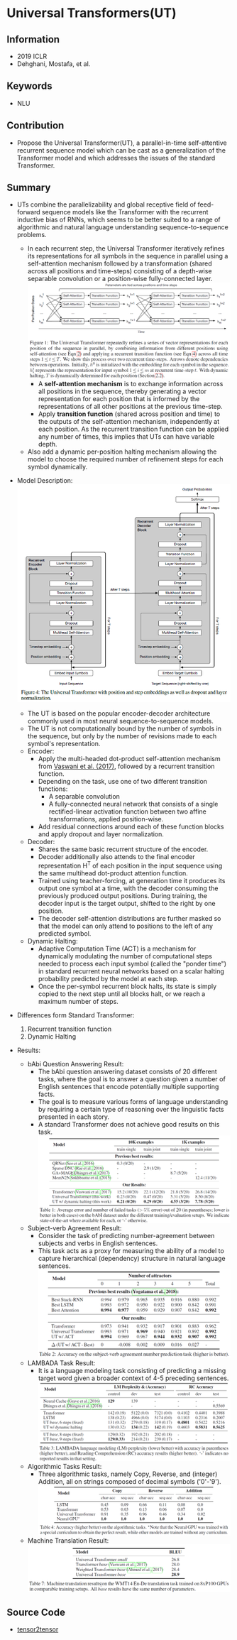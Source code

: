 # Universal Transformers(UT)
## Information
- 2019 ICLR
- Dehghani, Mostafa, et al.

## Keywords
- NLU

## Contribution
- Propose the Universal Transformer(UT), a parallel-in-time self-attentive recurrent sequence model which can be cast as a generalization of the Transformer model and which addresses the issues of the standard Transformer.

## Summary
- UTs combine the parallelizability and global receptive field of feed-forward sequence models like the Transformer with the recurrent inductive bias of RNNs, which seems to be better suited to a range of algorithmic and natural language understanding sequence-to-sequence problems.
	- In each recurrent step, the Universal Transformer iteratively refines its representations for all symbols in the sequence in parallel using a self-attention mechanism followed by a transformation (shared across all positions and time-steps) consisting of a depth-wise separable convolution or a position-wise fully-connected layer.
		![A series of vector representations refinement](pic/Universal_Transformers_fig1.PNG)
		- A **self-attention mechanism** is to exchange information across all positions in the sequence, thereby generating a vector representation for each position that is informed by the representations of all other positions at the previous time-step.
		- Apply **transition function** (shared across position and time) to the outputs of the self-attention mechanism, independently at each position. As the recurrent transition function can be applied any number of times, this implies that UTs can have variable depth.
	- Also add a dynamic per-position halting mechanism allowing the model to choose the required number of refinement steps for each symbol dynamically.

- Model Description:
	![Model Structure](pic/Universal_Transformers_fig2.PNG)
	- The UT is based on the popular encoder-decoder architecture commonly used in most neural sequence-to-sequence models.
	- The UT is not computationally bound by the number of symbols in the sequence, but only by the number of revisions made to each symbol's representation.
	- Encoder:
		- Apply the multi-headed dot-product self-attention mechanism from [Vaswani et al. (2017)](https://arxiv.org/abs/1706.03762), followed by a recurrent transition function.
		- Depending on the task, use one of two different transition functions: 
			- A separable convolution
			- A fully-connected neural network that consists of a single rectified-linear activation function between two affine transformations, applied position-wise.
		- Add residual connections around each of these function blocks and apply dropout and layer normalization.
	- Decoder:
		- Shares the same basic recurrent structure of the encoder.
		- Decoder additionally also attends to the final encoder representation H<sup>T</sup> of each position in the input sequence using the same multihead dot-product attention function.
		- Trained using teacher-forcing, at generation time it produces its output one symbol at a time, with the decoder consuming the previously produced output positions. During training, the decoder input is the target output, shifted to the right by one position.
		- The decoder self-attention distributions are further masked so that the model can only attend to positions to the left of any predicted symbol.
	- Dynamic Halting:
		- Adaptive Computation Time (ACT) is a mechanism for dynamically modulating the number of computational steps needed to process each input symbol (called the "ponder time") in standard recurrent neural networks based on a scalar halting probability predicted by the model at each step.
		- Once the per-symbol recurrent block halts, its state is simply copied to the next step until all blocks halt, or we reach a maximum number of steps.

- Differences form Standard Transformer:
	1. Recurrent transition function
	2. Dynamic Halting

- Results:
	- bAbi Question Answering Result:
		- The bAbi question answering dataset consists of 20 different tasks, where the goal is to answer a question given a number of English sentences that encode potentially multiple supporting facts.
		- The goal is to measure various forms of language understanding by requiring a certain type of reasoning over the linguistic facts presented in each story.
		- A standard Transformer does not achieve good results on this task.
		![bAbi Question Answering Result](pic/Universal_Transformers_fig3.PNG)
	- Subject-verb Agreement Result:
		- Consider the task of predicting number-agreement between subjects and verbs in English sentences.
		- This task acts as a proxy for measuring the ability of a model to capture hierarchical (dependency) structure in natural language sentences.
		![Subject-verb Agreement Result](pic/Universal_Transformers_fig4.PNG)
	- LAMBADA Task Result:
		- It is a language modeling task consisting of predicting a missing target word given a broader context of 4-5 preceding sentences.
		![LAMBADA Task Result](pic/Universal_Transformers_fig5.PNG)
	- Algorithmic Tasks Result:
		- Three algorithmic tasks, namely Copy, Reverse, and (integer) Addition, all on strings composed of decimal symbols ('0'-'9').
		![Algorithmic Task Result](pic/Universal_Transformers_fig6.PNG)
	- Machine Translation Result:
		![Machine Translation Result](pic/Universal_Transformers_fig7.PNG)


## Source Code
- [tensor2tensor](https://github.com/tensorflow/tensor2tensor)